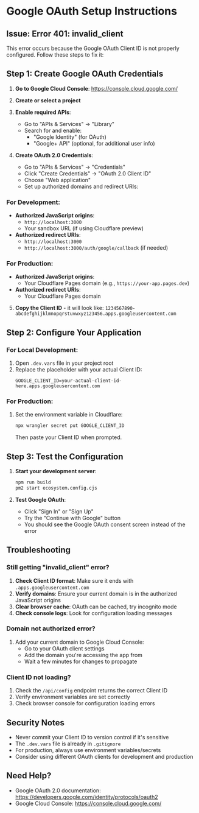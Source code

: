 # Google OAuth Setup Instructions

## Issue: Error 401: invalid_client

This error occurs because the Google OAuth Client ID is not properly configured. Follow these steps to fix it:

## Step 1: Create Google OAuth Credentials

1. **Go to Google Cloud Console**: https://console.cloud.google.com/
2. **Create or select a project**
3. **Enable required APIs**:
   - Go to "APIs & Services" → "Library"
   - Search for and enable:
     - "Google Identity" (for OAuth)
     - "Google+ API" (optional, for additional user info)

4. **Create OAuth 2.0 Credentials**:
   - Go to "APIs & Services" → "Credentials"
   - Click "Create Credentials" → "OAuth 2.0 Client ID"
   - Choose "Web application"
   - Set up authorized domains and redirect URIs:

### For Development:
- **Authorized JavaScript origins**: 
  - `http://localhost:3000`
  - Your sandbox URL (if using Cloudflare preview)
- **Authorized redirect URIs**: 
  - `http://localhost:3000`
  - `http://localhost:3000/auth/google/callback` (if needed)

### For Production:
- **Authorized JavaScript origins**: 
  - Your Cloudflare Pages domain (e.g., `https://your-app.pages.dev`)
- **Authorized redirect URIs**: 
  - Your Cloudflare Pages domain

5. **Copy the Client ID** - it will look like: `1234567890-abcdefghijklmnopqrstuvwxyz123456.apps.googleusercontent.com`

## Step 2: Configure Your Application

### For Local Development:
1. Open `.dev.vars` file in your project root
2. Replace the placeholder with your actual Client ID:
   ```
   GOOGLE_CLIENT_ID=your-actual-client-id-here.apps.googleusercontent.com
   ```

### For Production:
1. Set the environment variable in Cloudflare:
   ```bash
   npx wrangler secret put GOOGLE_CLIENT_ID
   ```
   Then paste your Client ID when prompted.

## Step 3: Test the Configuration

1. **Start your development server**:
   ```bash
   npm run build
   pm2 start ecosystem.config.cjs
   ```

2. **Test Google OAuth**:
   - Click "Sign In" or "Sign Up"
   - Try the "Continue with Google" button
   - You should see the Google OAuth consent screen instead of the error

## Troubleshooting

### Still getting "invalid_client" error?

1. **Check Client ID format**: Make sure it ends with `.apps.googleusercontent.com`
2. **Verify domains**: Ensure your current domain is in the authorized JavaScript origins
3. **Clear browser cache**: OAuth can be cached, try incognito mode
4. **Check console logs**: Look for configuration loading messages

### Domain not authorized error?

1. Add your current domain to Google Cloud Console:
   - Go to your OAuth client settings
   - Add the domain you're accessing the app from
   - Wait a few minutes for changes to propagate

### Client ID not loading?

1. Check the `/api/config` endpoint returns the correct Client ID
2. Verify environment variables are set correctly
3. Check browser console for configuration loading errors

## Security Notes

- Never commit your Client ID to version control if it's sensitive
- The `.dev.vars` file is already in `.gitignore`
- For production, always use environment variables/secrets
- Consider using different OAuth clients for development and production

## Need Help?

- Google OAuth 2.0 documentation: https://developers.google.com/identity/protocols/oauth2
- Google Cloud Console: https://console.cloud.google.com/